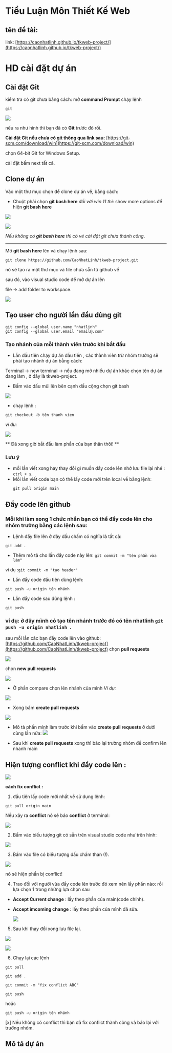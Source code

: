 # Tiểu Luận Môn Thiết Kế Web

## tên đề tài:

link: [https://caonhatlinh.github.io/tkweb-project/](https://caonhatlinh.github.io/tkweb-project/)

# HD cài đặt dự án
## Cài đặt Git
kiểm tra có git chưa bằng cách: 
mở **command Prompt** chạy lệnh
```
git
```
![](./readme-img/img18.png)

nếu ra như hình thì bạn đã có **Git** trước đó rồi.

****Cài đặt Git nếu chưa có git thông qua link sau:****
[https://git-scm.com/download/win](https://git-scm.com/download/win)

chọn 64-bit Git for Windows Setup.

cài đặt bấm next tất cả.
## Clone dự án

 Vào một thư mục chọn để clone dự án về, bằng cách:

- Chuột phải chọn **git bash here**
*đối với win 11 thì:*
show more options để hiện **git bash here**

![](./readme-img/img1.png)

![](./readme-img/img2.png)

_Nếu không có **git bash here** thì có vẻ cái đặt git chưa thành công_.

---

Mở **git bash here** lên và chạy lệnh sau:

```
git clone https://github.com/CaoNhatLinh/tkweb-project.git
```

nó sẽ tạo ra một thư mục và file chứa sẵn từ github về

sau đó, vào visual studio code để mở dự án lên

file -> add folder to workspace.

![](./readme-img/img3.png)
## Tạo user cho người lần đầu dùng git
```
git config --global user.name "nhatlinh"
git config --global user.email "email@.com"
```


### Tạo nhánh của mỗi thành viên trước khi bắt đầu

- Lần đầu tiên chạy dự án đầu tiền , các thành viên trừ nhóm trưởng sẽ phải tạo nhánh dự án bằng cách:

Terminal -> new terminal -> nếu đang mở nhiều dự án khác chọn tên dự án đang làm , ở đây là tkweb-project.

- Bấm vào dấu mũi lên bên cạnh dấu cộng chọn git bash

![](./readme-img/img5.png)

- chạy lệnh :

```
git checkout -b tên thanh vien
```

*ví dụ:*

![](./readme-img/img4.png)

** Đã xong giờ bắt đầu làm phần của bạn thân thôi! **

### Lưu ý

- mỗi lần viết xong hay thay đổi gì muốn dẩy code lên nhớ lưu file lại nhé : `ctrl + s`.
- Mỗi lần viết code bạn có thể lấy code mới trên local về bằng lệnh:
  ```
  git pull origin main
  ```

## Đẩy code lên github
### Mỗi khi làm xong 1 chức nhắn bạn có thể đẩy code lên cho nhóm trưởng bằng các lệnh sau:

- Lệnh đẩy file lên ở đây dấu chấm có nghĩa là tất cả:
```
git add .
```

- Thêm mô tả cho lần đẩy code này lên:
`git commit -m "tên phần vừa làm" `

ví dụ :`git commit -m "tạo header"`

- Lần đẩy code đầu tiên dùng lệnh:
```
git push -u origin tên nhánh 
```
- Lần đẩy code sau dùng lệnh :
```
git push
```

### ví dụ: ở đây mình có tạo tên nhánh trước đó có tên nhatlinh `git push -u origin nhatlinh `.

sau mỗi lần các bạn đẩy code lên vào github: [https://github.com/CaoNhatLinh/tkweb-project](https://github.com/CaoNhatLinh/tkweb-project)
chọn **pull requests**

![](./readme-img/img6.png)

chọn **new pull requests**

![](./readme-img/img7.png)

- Ở phần compare chọn lên nhánh của mình
*Ví dụ:*

![](./readme-img/img0.png)

- Xong bấm **create pull requests**

![](./readme-img/img8.png)

- Mô tả phần mình làm trước khi bấm vào **create pull requests** ở dưới cùng lần nữa:
![](./readme-img/img9.png)

- Sau khi **create pull requests** xong thì báo lại trưởng nhóm để confirm lên nhanh main

## Hiện tượng conflict khi đẩy code lên :

![](./readme-img/img10.png)

**cách fix conflict :**

1. đầu tiên lấy code mới nhất về sử dụng lệnh:
```
git pull origin main
```

Nếu  xảy ra **conflict** nó sẽ báo **conflict** ở terminal:

![](./readme-img/img11.png)

2. Bấm vào biểu tượng git có sẵn trên visual studio code như trên hình:

![](./readme-img/img12.png)

3. Bấm vào file có biểu tượng dấu chấm than (!).

![](./readme-img/img13.png)

nó sẽ hiện phần bị conflict!

4. Trao đổi với người vừa đẩy code lên trước đó xem nên lấy phần nào:
  rồi lựa chọn 1 trong những lựa chọn sau
- **Accept Current change** : lấy theo phần của main(code chính).
- **Accept imcoming change** : lấy theo phần của mình đã sửa.

  ![](./readme-img/img14.png)

5. Sau khi thay đổi xong lưu file lại.

![](./readme-img/img16.png)

![](./readme-img/img17.png)

6. Chạy lại các lệnh
```
git pull 
```
```
git add .
```
```
git commit -m "fix conflict ABC" 
```
```
git push
``` 
hoặc 
```
git push -u origin tên nhánh
```
[x] Nếu không có conflict thì bạn đã fix conflict thành công và báo lại với trưởng nhóm.

## Mô tả dự án
